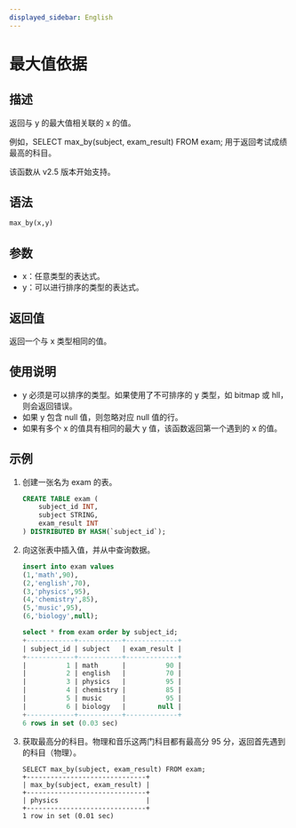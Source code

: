 ```yaml
---
displayed_sidebar: English
---
```


# 最大值依据

## 描述

返回与 y 的最大值相关联的 x 的值。

例如，SELECT max_by(subject, exam_result) FROM exam; 用于返回考试成绩最高的科目。

该函数从 v2.5 版本开始支持。

## 语法

```Haskell
max_by(x,y)
```

## 参数

- x：任意类型的表达式。
- y：可以进行排序的类型的表达式。

## 返回值

返回一个与 x 类型相同的值。

## 使用说明

- y 必须是可以排序的类型。如果使用了不可排序的 y 类型，如 bitmap 或 hll，则会返回错误。
- 如果 y 包含 null 值，则忽略对应 null 值的行。
- 如果有多个 x 的值具有相同的最大 y 值，该函数返回第一个遇到的 x 的值。

## 示例

1. 创建一张名为 exam 的表。

   ```SQL
   CREATE TABLE exam (
       subject_id INT,
       subject STRING,
       exam_result INT
   ) DISTRIBUTED BY HASH(`subject_id`);
   ```

2. 向这张表中插入值，并从中查询数据。

   ```SQL
   insert into exam values
   (1,'math',90),
   (2,'english',70),
   (3,'physics',95),
   (4,'chemistry',85),
   (5,'music',95),
   (6,'biology',null);
   
   select * from exam order by subject_id;
   +------------+-----------+-------------+
   | subject_id | subject   | exam_result |
   +------------+-----------+-------------+
   |          1 | math      |          90 |
   |          2 | english   |          70 |
   |          3 | physics   |          95 |
   |          4 | chemistry |          85 |
   |          5 | music     |          95 |
   |          6 | biology   |        null |
   +------------+-----------+-------------+
   6 rows in set (0.03 sec)
   ```

3. 获取最高分的科目。物理和音乐这两门科目都有最高分 95 分，返回首先遇到的科目（物理）。

   ```Plain
   SELECT max_by(subject, exam_result) FROM exam;
   +------------------------------+
   | max_by(subject, exam_result) |
   +------------------------------+
   | physics                      |
   +------------------------------+
   1 row in set (0.01 sec)
   ```
